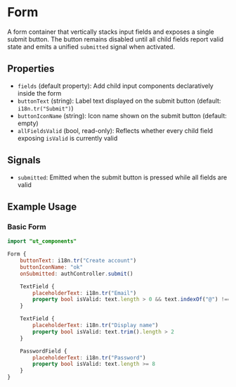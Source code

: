 # Form

A form container that vertically stacks input fields and exposes a single submit button. The button remains disabled until all child fields report valid state and emits a unified `submitted` signal when activated.

## Properties

- `fields` (default property): Add child input components declaratively inside the form
- `buttonText` (string): Label text displayed on the submit button (default: `i18n.tr("Submit")`)
- `buttonIconName` (string): Icon name shown on the submit button (default: empty)
- `allFieldsValid` (bool, read-only): Reflects whether every child field exposing `isValid` is currently valid

## Signals

- `submitted`: Emitted when the submit button is pressed while all fields are valid

## Example Usage

### Basic Form
```qml
import "ut_components"

Form {
    buttonText: i18n.tr("Create account")
    buttonIconName: "ok"
    onSubmitted: authController.submit()

    TextField {
        placeholderText: i18n.tr("Email")
        property bool isValid: text.length > 0 && text.indexOf("@") !== -1
    }

    TextField {
        placeholderText: i18n.tr("Display name")
        property bool isValid: text.trim().length > 2
    }

    PasswordField {
        placeholderText: i18n.tr("Password")
        property bool isValid: text.length >= 8
    }
}
```
